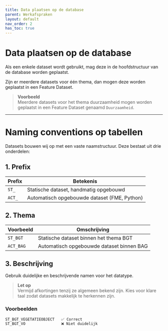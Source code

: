 ```yaml
---
title: Data plaatsen op de database
parent: Werkafspraken
layout: default
nav_order: 2
has_toc: true
---
```


# Data plaatsen op de database

Als een enkele dataset wordt gebruikt, mag deze in de hoofdstructuur van de database worden geplaatst.

Zijn er meerdere datasets voor één thema, dan mogen deze worden geplaatst in een Feature Dataset.

> **Voorbeeld**  
> Meerdere datasets voor het thema duurzaamheid mogen worden geplaatst in een Feature Dataset genaamd `Duurzaamheid`.

---

# Naming conventions op tabellen

Datasets bouwen wij op met een vaste naamstructuur. Deze bestaat uit drie onderdelen:

## 1. Prefix

| Prefix | Betekenis                                      |
|--------|------------------------------------------------|
| `ST_`  | Statische dataset, handmatig opgebouwd         |
| `ACT_` | Automatisch opgebouwde dataset (FME, Python)   |

## 2. Thema

| Voorbeeld   | Omschrijving                              |
|-------------|-------------------------------------------|
| `ST_BGT`    | Statische dataset binnen het thema BGT    |
| `ACT_BAG`   | Automatisch opgebouwde dataset binnen BAG |

## 3. Beschrijving

Gebruik duidelijke en beschrijvende namen voor het datatype.

> **Let op**  
> Vermijd afkortingen tenzij ze algemeen bekend zijn. Kies voor klare taal zodat datasets makkelijk te herkennen zijn.

### Voorbeelden

```text
ST_BGT_VEGETATIEOBJECT   ✅ Correct
ST_BGT_VO                ❌ Niet duidelijk
